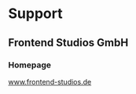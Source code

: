 # Support

## Frontend Studios GmbH

### Homepage
 
<a href="www.frontend-studios.de" target="_blank">www.frontend-studios.de</a>
